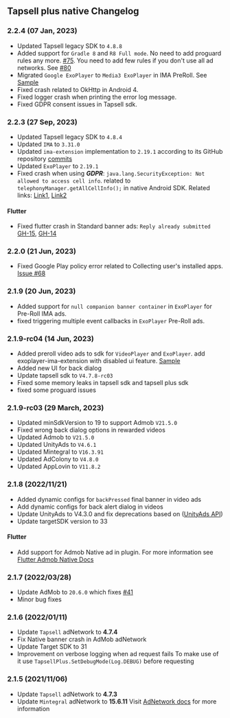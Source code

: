 ## Tapsell plus native Changelog

### 2.2.4 (07 Jan, 2023)

- Updated Tapsell legacy SDK to `4.8.8`
- Added support for `Gradle 8` and `R8 Full mode`. No need to add proguard rules any
  more. [#75](https://github.com/tapsellorg/TapsellPlusSDK-AndroidSample/issues/75). You need to add few rules if you
  don't use all ad networks.
  See [#80](https://github.com/tapsellorg/TapsellPlusSDK-AndroidSample/issues/80)
- Migrated `Google ExoPlayer` to `Media3 ExoPlayer` in IMA PreRoll.
  See [Sample](https://github.com/tapsellorg/TapsellPlusSDK-AndroidSample/blob/master/app/src/main/java/ir/tapsell/plussample/android/ExoPlayerVastActivity.java)
- Fixed crash related to OkHttp in Android 4.
- Fixed logger crash when printing the error log message.
- Fixed GDPR consent issues in Tapsell sdk.

### 2.2.3 (27 Sep, 2023)

- Updated Tapsell legacy SDK to `4.8.4`
- Updated `IMA` to `3.31.0`
- Updated `ima-extension` implementation to `2.19.1` according to its GitHub
  repository [commits](https://github.com/google/ExoPlayer/commit/b8e1a0b4755efd42a0d45fb0e90a6b3304e9544b)
- Updated `ExoPlayer` to `2.19.1`
- Fixed crash when using **_GDPR_**: `java.lang.SecurityException: Not allowed to access cell info`. related
  to `telephonyManager.getAllCellInfo();` in native Android SDK. Related
  links: [Link1](https://stackoverflow.com/a/63246124/8291919), [Link2](https://developer.android.com/reference/android/telephony/TelephonyManager#getAllCellInfo())

#### Flutter

- Fixed flutter crash in Standard banner
  ads: `Reply already submitted` [GH-15](https://github.com/tapsellorg/TapsellPlusSDK-FlutterPlugin/issues/15), [GH-14](https://github.com/tapsellorg/TapsellPlusSDK-FlutterPlugin/issues/14)

### 2.2.0 (21 Jun, 2023)

- Fixed Google Play policy error related to Collecting user's installed
  apps. [Issue #68](https://github.com/tapsellorg/TapsellPlusSDK-AndroidSample/issues/68)

### 2.1.9 (20 Jun, 2023)

- Added support for `null companion banner container` in `ExoPlayer` for Pre-Roll IMA ads.
- fixed triggering multiple event callbacks in `ExoPlayer` Pre-Roll ads.

### 2.1.9-rc04 (14 Jun, 2023)

- Added preroll video ads to sdk for `VideoPlayer` and `ExoPlayer`. add exoplayer-ima-extension with disabled ui
  feature. [Sample](https://github.com/tapsellorg/TapsellPlusSDK-AndroidSample/blob/master/app/src/main/java/ir/tapsell/plussample/android/ExoPlayerVastActivity.java)
- Added new UI for back dialog
- Update tapsell sdk to `V4.7.8-rc03`
- Fixed some memory leaks in tapsell sdk and tapsell plus sdk
- fixed some proguard issues

### 2.1.9-rc03 (29 March, 2023)

- Updated minSdkVersion to 19 to support Admob `V21.5.0`
- Fixed wrong back dialog options in rewarded videos
- Updated Admob to `V21.5.0`
- Updated UnityAds to `V4.6.1`
- Updated Mintegral to `V16.3.91`
- Updated AdColony to `V4.8.0`
- Updated AppLovin to `V11.8.2`

### 2.1.8 (2022/11/21)

- Added dynamic configs for `backPressed` final banner in video ads
- Add dynamic configs for back alert dialog in videos
- Update UnityAds to V4.3.0 and fix deprecations based on ([UnityAds API](https://docs.unity.com/ads/UnityAPI.html))
- Update targetSDK version to 33

#### Flutter

- Add support for Admob Native ad in plugin. For more information
  see [Flutter Admob Native Docs](https://docs.tapsell.ir/plus-sdk/flutter/native/)

### 2.1.7 (2022/03/28)

- Update AdMob to `20.6.0` which fixes [#41](https://github.com/tapsellorg/TapsellPlusSDK-AndroidSample/issues/41)
- Minor bug fixes

### 2.1.6 (2022/01/11)

- Update `Tapsell` adNetwork to **4.7.4**
- Fix Native banner crash in AdMob adNetwork
- Update Target SDK to 31
- Improvement on verbose logging when ad request fails
  To make use of it use `TapsellPlus.SetDebugMode(Log.DEBUG)` before requesting

### 2.1.5 (2021/11/06)

- Update `Tapsell` adNetwork to **4.7.3**
- Update `Mintegral` adNetwork to **15.6.11**
  Visit [AdNetwork docs](/plus-sdk/android/add-adnetworks/index.html) for more information
